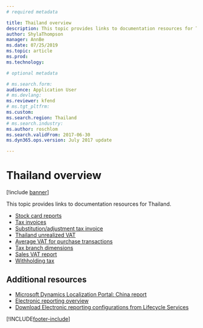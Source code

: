 ```yaml
---
# required metadata

title: Thailand overview
description: This topic provides links to documentation resources for Thailand. 
author: ShylaThompson
manager: AnnBe
ms.date: 07/25/2019
ms.topic: article
ms.prod: 
ms.technology: 

# optional metadata

# ms.search.form: 
audience: Application User
# ms.devlang: 
ms.reviewer: kfend
# ms.tgt_pltfrm: 
ms.custom: 
ms.search.region: Thailand
# ms.search.industry: 
ms.author: roschlom
ms.search.validFrom: 2017-06-30
ms.dyn365.ops.version: July 2017 update

---
```


# Thailand overview

[!include [banner](../includes/banner.md)]

This topic provides links to documentation resources for Thailand. 

- [Stock card reports](apac-tha-stock-card-reports.md)
- [Tax invoices](apac-tha-tax-invoices.md)
- [Substitution/adjustment tax invoice](apac-tha-substitution-and-adjustment-invoices.md)
- [Thailand unrealized VAT](apac-tha-unrealized-vat.md)
- [Average VAT for purchase transactions](apac-tha-average-vat-for-purchase-transactions.md) 
- [Tax branch dimensions](apac-tha-tax-branch-dimensions.md)
- [Sales VAT report](apac-tha-sales-vat-report.md)
- [Withholding tax](apac-tha-withholding-tax.md)

## Additional resources
- [Microsoft Dynamics Localization Portal: China report](https://mbs.microsoft.com/files/customer/AX/Support/supportnews/thailand.html)
- [Electronic reporting overview](../../dev-itpro/analytics/general-electronic-reporting.md)
- [Download Electronic reporting configurations from Lifecycle Services](../../dev-itpro/analytics/download-electronic-reporting-configuration-lcs.md)


[!INCLUDE[footer-include](../../includes/footer-banner.md)]
